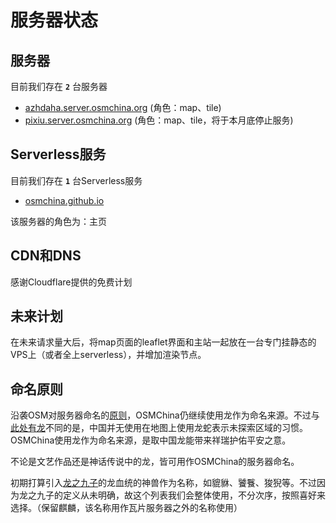 # 服务器状态

## 服务器

目前我们存在 **```2```** 台服务器

+ [azhdaha.server.osmchina.org](azhdaha.server.osmchina.org) (角色：map、tile)
+ [pixiu.server.osmchina.org](pixiu.server.osmchina.org) (角色：map、tile，将于本月底停止服务)

## Serverless服务

目前我们存在 **```1```** 台Serverless服务

+ [osmchina.github.io](osmchina.github.io)

该服务器的角色为：主页

## CDN和DNS

感谢Cloudflare提供的免费计划

## 未来计划

在未来请求量大后，将map页面的leaflet界面和主站一起放在一台专门挂静态的VPS上（或者全上serverless），并增加渲染节点。

## 命名原则

沿袭OSM对服务器命名的[原则](https://wiki.openstreetmap.org/wiki/Servers/Name_Ideas)，OSMChina仍继续使用龙作为命名来源。不过与[此处有龙](https://zh.wikipedia.org/wiki/%E6%AD%A4%E8%99%95%E6%9C%89%E9%BE%8D)不同的是，中国并无使用在地图上使用龙蛇表示未探索区域的习惯。OSMChina使用龙作为命名来源，是取中国龙能带来祥瑞护佑平安之意。

不论是文艺作品还是神话传说中的龙，皆可用作OSMChina的服务器命名。

初期打算引入[龙之九子](https://zh.wikipedia.org/wiki/%E9%BE%99%E7%94%9F%E4%B9%9D%E5%AD%90)的龙血统的神兽作为名称，如貔貅、饕餮、狻猊等。不过因为龙之九子的定义从未明确，故这个列表我们会整体使用，不分次序，按照喜好来选择。（保留麒麟，该名称用作瓦片服务器之外的名称使用）

